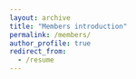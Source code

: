 ```yaml
---
layout: archive
title: "Members introduction"
permalink: /members/
author_profile: true
redirect_from:
  - /resume
---
```

